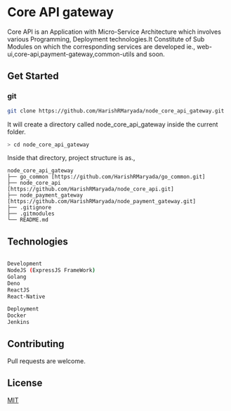 # Core API gateway

Core API is an Application with Micro-Service Architecture which involves various Programming, Deployment technologies.It Constitute of Sub Modules on which the corresponding services are developed ie., web-ui,core-api,payment-gateway,common-utils and soon.

## Get Started

### git

```sh
git clone https://github.com/HarishRMaryada/node_core_api_gateway.git
```

It will create a directory called node_core_api_gateway inside the current folder.

```bash
> cd node_core_api_gateway
```

Inside that directory, project structure is as.,

```
node_core_api_gateway
├── go_common [https://github.com/HarishRMaryada/go_common.git]
├── node_core_api [https://github.com/HarishRMaryada/node_core_api.git]
├── node_payment_gateway [https://github.com/HarishRMaryada/node_payment_gateway.git]
├── .gitignore
├── .gitmodules
└── README.md
```

## Technologies

```bash

Development
NodeJS (ExpressJS FrameWork)
Golang
Deno
ReactJS
React-Native

Deployment
Docker
Jenkins

```

## Contributing

Pull requests are welcome.

## License

[MIT](https://choosealicense.com/licenses/mit/)
